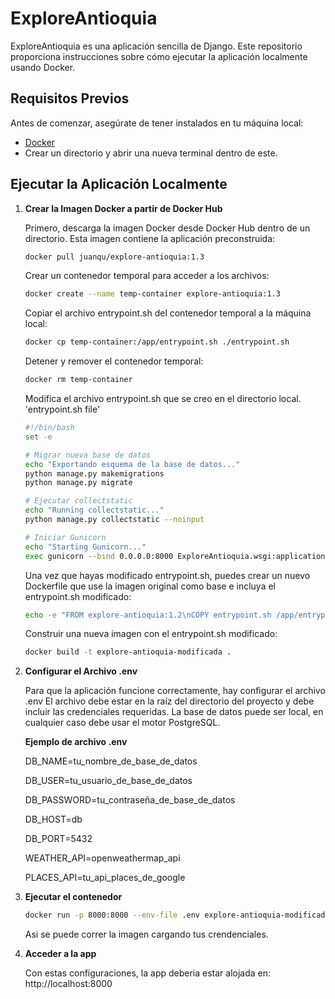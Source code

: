 # ExploreAntioquia

ExploreAntioquia es una aplicación sencilla de Django. 
Este repositorio proporciona instrucciones sobre cómo ejecutar la aplicación localmente usando Docker.

## Requisitos Previos

Antes de comenzar, asegúrate de tener instalados en tu máquina local:

- [Docker](https://www.docker.com/get-started)
- Crear un directorio y abrir una nueva terminal dentro de este.

## Ejecutar la Aplicación Localmente

1. **Crear la Imagen Docker a partir de Docker Hub**

   Primero, descarga la imagen Docker desde Docker Hub dentro de un directorio. Esta imagen contiene la aplicación preconstruida:

   ```bash
   docker pull juanqu/explore-antioquia:1.3
   ```

   Crear un contenedor temporal para acceder a los archivos:
   ```bash
   docker create --name temp-container explore-antioquia:1.3
   ```
   Copiar el archivo entrypoint.sh del contenedor temporal a la máquina local:
   ```bash
   docker cp temp-container:/app/entrypoint.sh ./entrypoint.sh
   ```
   Detener y remover el contenedor temporal:
   ```bash
   docker rm temp-container
   ```

   Modifica el archivo entrypoint.sh que se creo en el directorio local.
   'entrypoint.sh file'
   ```bash
   #!/bin/bash
   set -e

   # Migrar nueva base de datos
   echo "Exportando esquema de la base de datos..."
   python manage.py makemigrations
   python manage.py migrate
   
   # Ejecutar collectstatic
   echo "Running collectstatic..."
   python manage.py collectstatic --noinput
   
   # Iniciar Gunicorn
   echo "Starting Gunicorn..."
   exec gunicorn --bind 0.0.0.0:8000 ExploreAntioquia.wsgi:application
   ```
   
   Una vez que hayas modificado entrypoint.sh, puedes crear un nuevo Dockerfile que use la imagen original como base e incluya el entrypoint.sh modificado:
   ```bash
   echo -e "FROM explore-antioquia:1.2\nCOPY entrypoint.sh /app/entrypoint.sh\nENTRYPOINT [\"/bin/sh\", \"/app/entrypoint.sh\"]" > Dockerfile
   ```
   Construir una nueva imagen con el entrypoint.sh modificado:
   ```bash
   docker build -t explore-antioquia-modificada .
   ```
3. **Configurar el Archivo .env**

   Para que la aplicación funcione correctamente, hay configurar el archivo .env
   El archivo debe estar en la raíz del directorio del proyecto y debe incluir las credenciales requeridas.
   La base de datos puede ser local, en cualquier caso debe usar el motor PostgreSQL.

   **Ejemplo de archivo .env**
   
   DB_NAME=tu_nombre_de_base_de_datos
   
   DB_USER=tu_usuario_de_base_de_datos
   
   DB_PASSWORD=tu_contraseña_de_base_de_datos
   
   DB_HOST=db
   
   DB_PORT=5432

   WEATHER_API=openweathermap_api

   PLACES_API=tu_api_places_de_google

5. **Ejecutar el contenedor**

   ```bash
   docker run -p 8000:8000 --env-file .env explore-antioquia-modificada
   ```

   Asi se puede correr la imagen cargando tus crendenciales.

6. **Acceder a la app**

   Con estas configuraciones, la app deberia estar alojada en: http://localhost:8000
   

